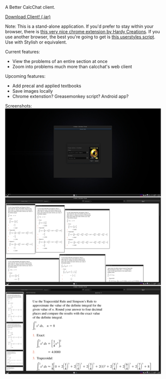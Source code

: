 A Better CalcChat client.

[Download Client! (.jar)](https://drive.google.com/file/d/0B4xCmMA9eS2jZXhzcHpDc25zdzQ/view?usp=sharing)

Note: This is a stand-alone application. 
If you'd prefer to stay within your browser, there is [this very nice chrome extension by Hardy Creations](https://chrome.google.com/webstore/detail/calc-chat-cleanup/ghbaoonbpgameecbhgmlcomljjdikbln?hl=en-US). 
If you use another browser, the best you're going to get is [this userstyles script](https://userstyles.org/styles/86113/calcchat-reflowed). Use with Stylish or equivalent.

Current features:
- View the problems of an entire section at once
- Zoom into problems much more than calcchat's web client

Upcoming features:
- Add precal and applied textbooks
- Save images locally
- Chrome extenstion? Greasemonkey script? Android app?

Screenshots:
![Book Selector](https://github.com/thepaperpilot/BetterCalcChat/raw/master/screenshots/Screenshot%20-%2004012015%20-%2007:22:35%20AM.png)
![Overview Mode](https://github.com/thepaperpilot/BetterCalcChat/raw/master/screenshots/Screenshot%20-%2004012015%20-%2007:24:33%20AM.png)
![Gallery Mode](https://github.com/thepaperpilot/BetterCalcChat/raw/master/screenshots/Screenshot%20-%2004012015%20-%2007:24:45%20AM.png)
